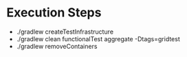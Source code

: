 #  Execution Steps

- ./gradlew createTestInfrastructure
- ./gradlew clean functionalTest aggregate -Dtags=gridtest
- ./gradlew removeContainers

    
